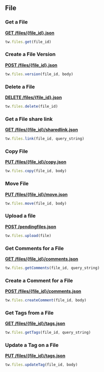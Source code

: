 ## File

### Get a File

[**GET /files/{file_id}.json**](https://developer.teamwork.com/projects/files/get-a-single-file)

```js
tw.files.get(file_id)
```

### Create a File Version

[**POST /files/{file_id}.json**](https://developer.teamwork.com/projects/files/add-a-new-file-version-to-a-file)

```js
tw.files.version(file_id, body)
```

### Delete a File

[**DELETE /files/{file_id}.json**](https://developer.teamwork.com/projects/files/delete-a-file-from-a-project)

```js
tw.files.delete(file_id)
```

### Get a File share link

[**GET /files/{file_id}/sharedlink.json**](https://developer.teamwork.com/projects/files/get-a-short-url-for-sharing-a-file)

```js
tw.files.link(file_id, query_string)
```

### Copy File

[**PUT /files/{file_id}/copy.json**](https://developer.teamwork.com/projects/files/copy-a-file-to-another-project)

```js
tw.files.copy(file_id, body)
```

### Move File

[**PUT /files/{file_id}/move.json**](https://developer.teamwork.com/projects/files/move-a-file-to-another-project)

```js
tw.files.move(file_id, body)
```

### Upload a file

[**POST /pendingfiles.json**](https://developer.teamwork.com/projects/file-uploading/upload-a-file)

```js
tw.files.upload(file)
```

### Get Comments for a File

[**GET /files/{file_id}/comments.json**](https://developer.teamwork.com/projects/comments/retrieving-comments-across-all-types)

```js
tw.files.getComments(file_id, query_string)
```

### Create a Comment for a File

[**POST /files/{file_id}/comments.json**](https://developer.teamwork.com/projects/comments/creating-a-comment)

```js
tw.files.createComment(file_id, body)
```

### Get Tags from a File

[**GET /files/{file_id}/tags.json**](https://developer.teamwork.com/projects/tags/list-all-tags-for-a-resource)

```js
tw.files.getTags(file_id, query_string)
```

### Update a Tag on a File

[**PUT /files/{file_id}/tags.json**](https://developer.teamwork.com/projects/tags/update-tags-on-a-resource)

```js
tw.files.updateTag(file_id, body)
```

